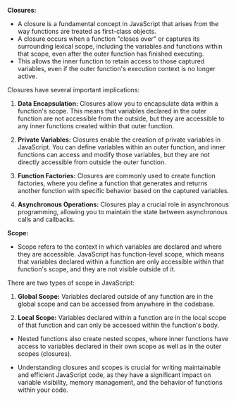 **Closures:**

- A closure is a fundamental concept in JavaScript that arises from the way functions are treated as first-class objects.
- A closure occurs when a function "closes over" or captures its surrounding lexical scope, including the variables and functions within that scope, even after the outer function has finished executing.
- This allows the inner function to retain access to those captured variables, even if the outer function's execution context is no longer active.

Closures have several important implications:

1. **Data Encapsulation:** Closures allow you to encapsulate data within a function's scope. This means that variables declared in the outer function are not accessible from the outside, but they are accessible to any inner functions created within that outer function.

2. **Private Variables:** Closures enable the creation of private variables in JavaScript. You can define variables within an outer function, and inner functions can access and modify those variables, but they are not directly accessible from outside the outer function.

3. **Function Factories:** Closures are commonly used to create function factories, where you define a function that generates and returns another function with specific behavior based on the captured variables.

4. **Asynchronous Operations:** Closures play a crucial role in asynchronous programming, allowing you to maintain the state between asynchronous calls and callbacks.

**Scope:**

- Scope refers to the context in which variables are declared and where they are accessible. JavaScript has function-level scope, which means that variables declared within a function are only accessible within that function's scope, and they are not visible outside of it.

There are two types of scope in JavaScript:

1. **Global Scope:** Variables declared outside of any function are in the global scope and can be accessed from anywhere in the codebase.

2. **Local Scope:** Variables declared within a function are in the local scope of that function and can only be accessed within the function's body.

- Nested functions also create nested scopes, where inner functions have access to variables declared in their own scope as well as in the outer scopes (closures).

- Understanding closures and scopes is crucial for writing maintainable and efficient JavaScript code, as they have a significant impact on variable visibility, memory management, and the behavior of functions within your code.
